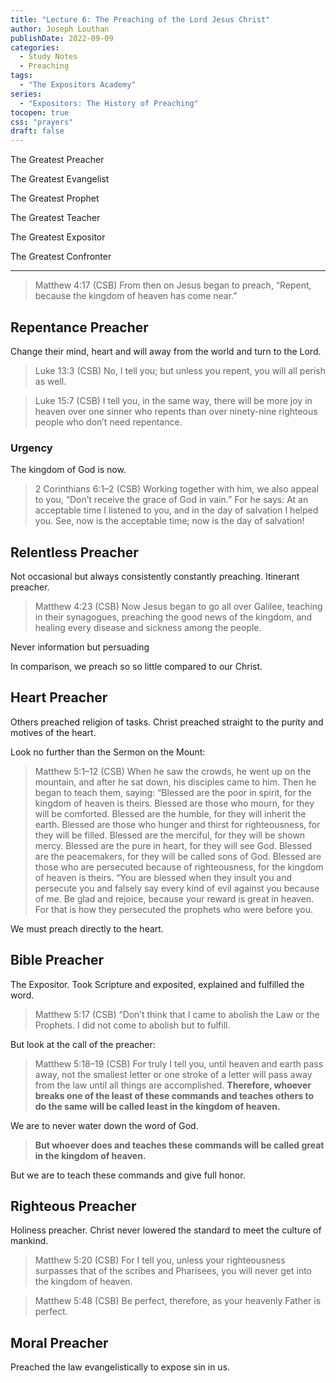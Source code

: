 ```yaml
---
title: "Lecture 6: The Preaching of the Lord Jesus Christ"
author: Joseph Louthan
publishDate: 2022-09-09
categories:
  - Study Notes
  - Preaching
tags:
  - "The Expositors Academy"
series:
  - "Expositors: The History of Preaching"
tocopen: true
css: "prayers"
draft: false
---
```

The Greatest Preacher

The Greatest Evangelist

The Greatest Prophet

The Greatest Teacher

The Greatest Expositor

The Greatest Confronter

---

>Matthew 4:17 (CSB) From then on Jesus began to preach, “Repent, because the kingdom of heaven has come near.”

## Repentance Preacher

Change their mind, heart and will away from the world and turn to the Lord.

>Luke 13:3 (CSB) No, I tell you; but unless you repent, you will all perish as well.

>Luke 15:7 (CSB) I tell you, in the same way, there will be more joy in heaven over one sinner who repents than over ninety-nine righteous people who don’t need repentance.

### Urgency

The kingdom of God is now.

>2 Corinthians 6:1–2 (CSB) Working together with him, we also appeal to you, “Don’t receive the grace of God in vain.” For he says: At an acceptable time I listened to you, and in the day of salvation I helped you. See, now is the acceptable time; now is the day of salvation!

## Relentless Preacher

Not occasional but always consistently constantly preaching. Itinerant preacher.

>Matthew 4:23 (CSB) Now Jesus began to go all over Galilee, teaching in their synagogues, preaching the good news of the kingdom, and healing every disease and sickness among the people.

Never information but persuading

In comparison, we preach so so little compared to our Christ.

## Heart Preacher

Others preached religion of tasks. Christ preached straight to the purity and motives of the heart.

Look no further than the Sermon on the Mount:

>Matthew 5:1–12 (CSB) When he saw the crowds, he went up on the mountain, and after he sat down, his disciples came to him. Then he began to teach them, saying: “Blessed are the poor in spirit, for the kingdom of heaven is theirs. Blessed are those who mourn, for they will be comforted. Blessed are the humble, for they will inherit the earth. Blessed are those who hunger and thirst for righteousness, for they will be filled. Blessed are the merciful, for they will be shown mercy. Blessed are the pure in heart, for they will see God. Blessed are the peacemakers, for they will be called sons of God. Blessed are those who are persecuted because of righteousness, for the kingdom of heaven is theirs. “You are blessed when they insult you and persecute you and falsely say every kind of evil against you because of me. Be glad and rejoice, because your reward is great in heaven. For that is how they persecuted the prophets who were before you.

We must preach directly to the heart. 

## Bible Preacher

The Expositor. Took Scripture and exposited, explained and fulfilled the word.

>Matthew 5:17 (CSB) “Don’t think that I came to abolish the Law or the Prophets. I did not come to abolish but to fulfill.

But look at the call of the preacher:

>Matthew 5:18–19 (CSB) For truly I tell you, until heaven and earth pass away, not the smallest letter or one stroke of a letter will pass away from the law until all things are accomplished. **Therefore, whoever breaks one of the least of these commands and teaches others to do the same will be called least in the kingdom of heaven.**

We are to never water down the word of God.

>**But whoever does and teaches these commands will be called great in the kingdom of heaven.**

But we are to teach these commands and give full honor.

## Righteous Preacher

Holiness preacher. Christ never lowered the standard to meet the culture of mankind.

>Matthew 5:20 (CSB) For I tell you, unless your righteousness surpasses that of the scribes and Pharisees, you will never get into the kingdom of heaven.

>Matthew 5:48 (CSB) Be perfect, therefore, as your heavenly Father is perfect.

## Moral Preacher

Preached the law evangelistically to expose sin in us.

